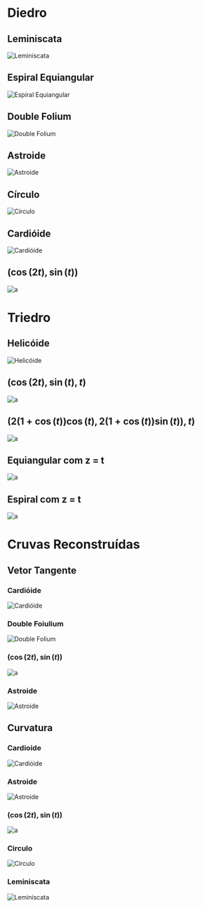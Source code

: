 # Diedro

## Leminiscata

![Leminiscata](./Diedro_gif/leminiscataDiedro.gif)

## Espiral Equiangular

![Espiral Equiangular](./Diedro_gif/equiangularDiedro.gif)

## Double Folium

![Double Folium](./Diedro_gif/doubleFoliumDiedro.gif)

## Astroide

![Astroide](./Diedro_gif/diedroFrenetAstroid.gif)

## Círculo

![Círculo](./Diedro_gif/circleDiedro.gif)

## Cardióide

![Cardióide](./Diedro_gif/cardioidDiedro.gif)

## $(\cos(2t), \sin(t))$

![a](./Diedro_gif/(cos(2t),sint)Diedro.gif)


# Triedro

## Helicóide

![Helicóide](./Triedro_gif/helixTriedro.gif)

## $(\cos(2t), \sin(t), t)$

![a](./Triedro_gif/(cos(2t),sint,t)Triedro.gif)

## $(2(1+\cos(t))\cos(t),2(1+\cos(t))\sin(t)),t)$

![a](./Triedro_gif/(cardioid,t).gif)

## Equiangular com z = t

![a](./Triedro_gif/(equiangularTriedro,t).gif)


## Espiral com z = t

![a](./Triedro_gif/(expLog,t).gif)


# Cruvas Reconstruídas


## Vetor Tangente

### Cardióide

![Cardióide](./img_reconst/Fcardioid.png)

### Double Foiulium

![Double Folium](./img_reconst/FdoubleFolium.png)

### $(\cos(2t),\sin(t))$

![a](./img_reconst/F(cos(2t),sint).png)

### Astroide    

![Astroide](./img_reconst/Fastroide.png)

## Curvatura

### Cardioide

![Cardióide](./img_reconst/Ccardioid.png)

### Astroide

![Astroide](./img_reconst/Castroide.png)

### $(\cos(2t),\sin(t))$

![a](./img_reconst/C(cos(2t),sint).png)

### Circulo

![Círculo](./img_reconst/Ccirc.png)

### Leminiscata

![Leminiscata](./img_reconst/Cleminiscata.png)